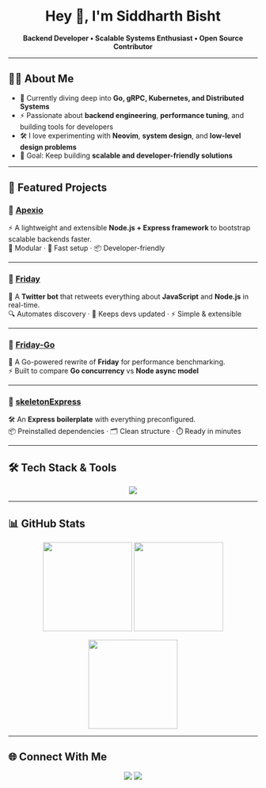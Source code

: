 <!-- Profile README for @sidDarthVader31 -->

<h1 align="center">Hey 👋, I'm Siddharth Bisht</h1>

<p align="center">
  <b>Backend Developer • Scalable Systems Enthusiast • Open Source Contributor</b>
</p>

---

## 🧑‍💻 About Me

- 🌱 Currently diving deep into **Go, gRPC, Kubernetes, and Distributed Systems**  
- ⚡ Passionate about **backend engineering**, **performance tuning**, and building tools for developers  
- 🛠️ I love experimenting with **Neovim**, **system design**, and **low-level design problems**  
- 🎯 Goal: Keep building **scalable and developer-friendly solutions**  

---

## 🚀 Featured Projects

### 🔹 [Apexio](https://github.com/sidDarthVader31/apexio)  
⚡ A lightweight and extensible **Node.js + Express framework** to bootstrap scalable backends faster.  
🧩 Modular · 🚀 Fast setup · 📦 Developer-friendly  

---

### 🔹 [Friday](https://github.com/sidDarthVader31/friday)  
🤖 A **Twitter bot** that retweets everything about **JavaScript** and **Node.js** in real-time.  
🔍 Automates discovery · 📰 Keeps devs updated · ⚡ Simple & extensible  

---

### 🔹 [Friday-Go](https://github.com/sidDarthVader31/friday-go)  
🚀 A Go-powered rewrite of **Friday** for performance benchmarking.  
⚡ Built to compare **Go concurrency** vs **Node async model**  

---

### 🔹 [skeletonExpress](https://github.com/sidDarthVader31/skeletonExpress)  
🛠️ An **Express boilerplate** with everything preconfigured.  
📦 Preinstalled dependencies · 🗂️ Clean structure · ⏱️ Ready in minutes  

---

## 🛠️ Tech Stack & Tools

<p align="center">
  <img src="https://skillicons.dev/icons?i=go,js,ts,nodejs,express,java,postgres,mysql,mongodb,docker,kubernetes,git,neovim" />
</p>

---

## 📊 GitHub Stats

<p align="center">
  <img src="https://github-readme-stats.vercel.app/api?username=sidDarthVader31&show_icons=true&theme=tokyonight" height="180"/>
  <img src="https://github-readme-stats.vercel.app/api/top-langs/?username=sidDarthVader31&layout=compact&theme=tokyonight" height="180"/>
</p>

<p align="center">
  <img src="https://github-readme-streak-stats.herokuapp.com/?user=sidDarthVader31&theme=tokyonight" height="180" />
</p>

---

## 🌐 Connect With Me

<p align="center">
  <a href="https://about.me/siddharth_bisht"><img src="https://img.shields.io/badge/About.me-000?style=for-the-badge&logo=About.me&logoColor=white" /></a>
  <a href="https://github.com/sidDarthVader31"><img src="https://img.shields.io/badge/GitHub-181717?style=for-the-badge&logo=github&logoColor=white" /></a>
</p>

